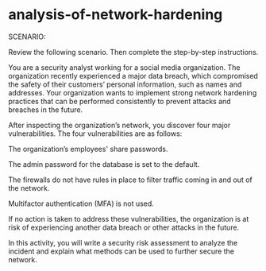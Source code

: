 # analysis-of-network-hardening

SCENARIO:

Review the following scenario. Then complete the step-by-step instructions.

You are a security analyst working for a social media organization. The organization recently experienced a major data breach, which compromised the safety of their customers’ personal information, such as names and addresses. Your organization wants to implement strong network hardening practices that can be performed consistently to prevent attacks and breaches in the future. 

After inspecting the organization’s network, you discover four major vulnerabilities. The four vulnerabilities are as follows:

The organization’s employees' share passwords.

The admin password for the database is set to the default.

The firewalls do not have rules in place to filter traffic coming in and out of the network.

Multifactor authentication (MFA) is not used. 

If no action is taken to address these vulnerabilities, the organization is at risk of experiencing another data breach or other attacks in the future. 

In this activity, you will write a security risk assessment to analyze the incident and explain what methods can be used to further secure the network.

